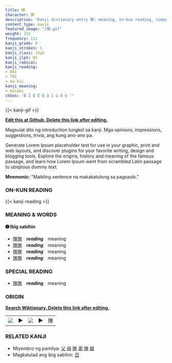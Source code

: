 ```yaml
---
title: 隊
character: 隊
description: "Kanji dictionary entry 隊: meaning, on-kun reading, compounds, origin, related kanji"
content_type: kanji
featured_image: "/隊.gif"
weight: 111
frequency: 111
kanji_grade: 9
kanji_strokes: 1
kanji_class: Jōyō
kanji_jlpt: N1
kanji_radical: 
kanji_reading: 
- DAI
- TAI
- oo-kii
kanji_meaning:
- malaki
chōon: "Ā Ī Ū Ē Ō ā ī ū ē ō ’"
---
```

[//]: # (Don't edit the line below. Kanji animated GIF code is automatically generated.)
{{< kanji-gif >}}

[//]: # (Edit below this line.)

**[Edit this at Github. Delete this link after editing.](https://github.com/tim0g/tim/tree/main/content/kanji/隊/index.md)**

Magsulat dito ng introduction tungkol sa kanji. Mga opinions, impressions, suggestions, trivia, ang kung ano-ano pa.

Generate Lorem Ipsum placeholder text for use in your graphic, print and web layouts, and discover plugins for your favorite writing, design and blogging tools. Explore the origins, history and meaning of the famous passage, and learn how Lorem Ipsum went from scrambled Latin passage to ubiqitous dummy text.
 
**Mnemonic:** "Maikling sentence na makakatulong sa pagsaulo."

### ON-KUN READING

[//]: # (Don't edit the line below. ON-KUN READING code is automatically generated.)
{{< kanji-reading >}}

### MEANING & WORDS

#### ➊ **Ibig sabihin**
  - [隊](../隊)[隊](../隊)　***reading***　meaning
  - [隊](../隊)[隊](../隊)　***reading***　meaning
  - [隊](../隊)[隊](../隊)　***reading***　meaning
  - [隊](../隊)[隊](../隊)　***reading***　meaning

### SPECIAL READING
  - [隊](../隊)[隊](../隊)　***reading***　meaning

### ORIGIN

**[Search Wiktionary. Delete this link after editing.](https://wiktionary.org/wiki/隊)**
<table class="kanji-table"><tr><td>
<img src="60px-隊-bronze.svg.png">
</td><td>▶</td><td>
<img src="60px-隊-oracle.svg.png">
</td><td>▶</td>
<td class="kanji-origin">隊</td>
</tr></table>

### RELATED KANJI
- Miyembro ng pamilya: [父](../父) [母](../母) [隊](../隊) [弟](../弟) [隊](../隊) [娘](../娘)
- Magkatulad ang ibig sabihin: [日](../日)
